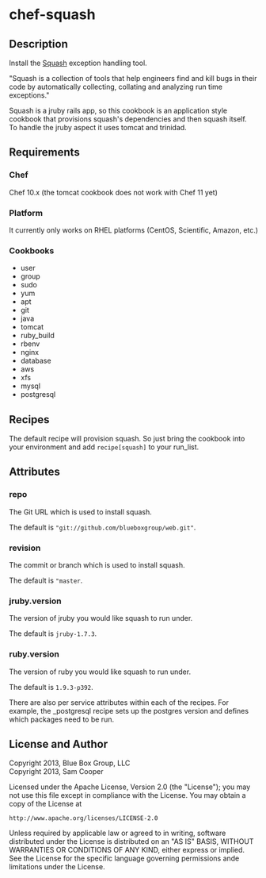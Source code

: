 # <a name="title"></a> chef-squash

## <a name="description"></a> Description

Install the [Squash][squash_repo] exception handling tool.  

"Squash is a collection of tools that help engineers find and kill bugs in their code by 
automatically collecting, collating and analyzing run time exceptions."   

Squash is a jruby rails app, so this cookbook is an application style cookbook that provisions squash's dependencies and then squash itself.  
To handle the jruby aspect it uses tomcat and trinidad.  

## <a name="requirements"></a> Requirements


### <a name="requirements-chef"></a> Chef

Chef 10.x (the tomcat cookbook does not work with Chef 11 yet)  

### <a name="requirements-platform"></a> Platform

It currently only works on RHEL platforms (CentOS, Scientific, Amazon, etc.)  

### <a name="requirements-cookbooks"></a> Cookbooks

 - user
 - group
 - sudo
 - yum
 - apt
 - git
 - java
 - tomcat
 - ruby_build
 - rbenv
 - nginx
 - database
 - aws
 - xfs
 - mysql
 - postgresql

## <a name="recipes"></a> Recipes

The default recipe will provision squash.  So just bring the cookbook into your environment and add `recipe[squash]` to your run_list.

Attributes
----------

### <a name="attributes-repo"></a> repo

The Git URL which is used to install squash.

The default is `"git://github.com/blueboxgroup/web.git"`.

### <a name="attributes-revision"></a> revision

The commit or branch which is used to install squash.

The default is `"master`.

### <a name="jruby-version"></a> jruby.version

The version of jruby you would like squash to run under.

The default is `jruby-1.7.3`.

### <a name="jruby-version"></a> ruby.version

The version of ruby you would like squash to run under.

The default is `1.9.3-p392`.


There are also per service attributes within each of the recipes.  For example, the _postgresql recipe sets up the postgres version and defines which packages need to be run.


## <a name="license"></a> License and Author

Copyright 2013, Blue Box Group, LLC  
Copyright 2013, Sam Cooper  

Licensed under the Apache License, Version 2.0 (the "License"); 
you may not use this file except in compliance with the License.
You may obtain a copy of the License at

    http://www.apache.org/licenses/LICENSE-2.0  

Unless required by applicable law or agreed to in writing, software
distributed under the License is distributed on an "AS IS" BASIS,
WITHOUT WARRANTIES OR CONDITIONS OF ANY KIND, either express or implied.
See the License for the specific language governing permissions ande
limitations under the License.

[squash_repo]:        https://github.com/SquareSquash/web
